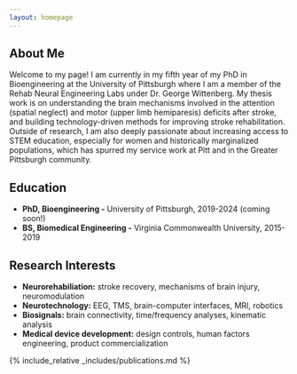 ```yaml
---
layout: homepage
---
```


## About Me

Welcome to my page! I am currently in my fifth year of my PhD in Bioengineering at the University of Pittsburgh where I am a member of the Rehab Neural Engineering Labs under Dr. George Wittenberg. My thesis work is on understanding the brain mechanisms involved in the attention (spatial neglect) and motor (upper limb hemiparesis) deficits after stroke, and building technology-driven methods for improving stroke rehabilitation. Outside of research, I am also deeply passionate about increasing access to STEM education, especially for women and historically marginalized populations, which has spurred my service work at Pitt and in the Greater Pittsburgh community. 

## Education
- **PhD, Bioengineering -** University of Pittsburgh, 2019-2024 (coming soon!)
- **BS, Biomedical Engineering -** Virginia Commonwealth University, 2015-2019

## Research Interests

- **Neurorehabiliation:** stroke recovery, mechanisms of brain injury, neuromodulation
- **Neurotechnology:** EEG, TMS, brain-computer interfaces, MRI, robotics
- **Biosignals:** brain connectivity, time/frequency analyses, kinematic analysis
- **Medical device development:** design controls, human factors engineering, product commercialization


{% include_relative _includes/publications.md %}

